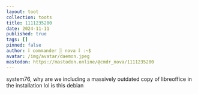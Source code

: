 ```yaml
---
layout: toot
collection: toots
title: 1111235200
date: 2024-11-11
published: true
tags: []
pinned: false
author: ⸸ commander ░ nova ⸸ :~$
avatar: /img/avatar/daemon.jpeg
mastodon: https://mastodon.online/@cmdr_nova/1111235200
---
```


system76, why are we including a massively outdated copy of libreoffice in the installation lol is this debian
